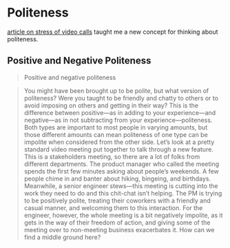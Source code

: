 # Politeness
[article on stress of video calls](https://stackoverflow.blog/2021/02/11/why-are-video-calls-so-tiring-you-might-be-misreading-cultural-styles/) taught me a new concept for thinking about politeness. 

## Positive and Negative Politeness
>Positive and negative politeness

>You might have been brought up to be polite, but what version of politeness? Were you taught to be friendly and chatty to others or to avoid imposing on others and getting in their way? This is the difference between positive—as in adding to your experience—and negative—as in not subtracting from your experience—politeness. Both types are important to most people in varying amounts, but those different amounts can mean politeness of one type can be impolite when considered from the other side.
> Let’s look at a pretty standard video meeting put together to talk through a new feature. This is a stakeholders meeting, so there are a lot of folks from different departments. The product manager who called the meeting spends the first few minutes asking about people’s weekends. A few people chime in and banter about hiking, bingeing, and birthdays. Meanwhile, a senior engineer stews—this meeting is cutting into the work they need to do and this chit-chat isn’t helping.
> The PM is trying to be positively polite, treating their coworkers with a friendly and casual manner, and welcoming them to this interaction. For the engineer, however, the whole meeting is a bit negatively impolite, as it gets in the way of their freedom of action, and giving some of the meeting over to non-meeting business exacerbates it. How can we find a middle ground here?

